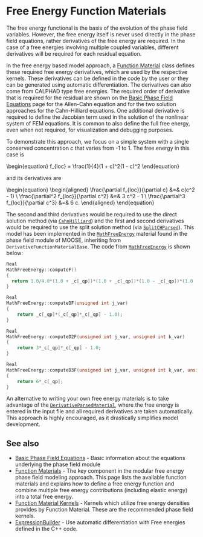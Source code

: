 # Free Energy Function Materials

The free energy functional is the basis of the evolution of the phase field variables. However, the
free energy itself is never used directly in the phase field equations, rather derivatives of the
free energy are required. In the case of a free energies involving multiple coupled variables,
different derivatives will be required for each residual equation.

In the free energy based model approach, a [Function Material](phase_field/FunctionMaterials.md) class defines these
required free energy derivatives, which are used by the respective kernels. These derivatives can be
defined in the code by the user or they can be generated using automatic differentiation. The
derivatives can also come from CALPHAD type free energies. The required order of derivative that is
required for the residual are shown on the [Basic Phase Field Equations](phase_field/Phase_Field_Equations.md)
page for the Allen-Cahn equation and for the two solution approaches for the Cahn-Hilliard equations.
One additional derivative is required to define the Jacobian term used in the solution of the nonlinear
system of FEM equations. It is common to also define the full free energy, even when not required, for
visualization and debugging purposes.

To demonstrate this approach, we focus on a simple system with a single conserved concentration $c$
that varies from -1 to 1. The free energy in this case is

\begin{equation}
f_{loc} = \frac{1}{4}(1 + c)^2(1 - c)^2
\end{equation}

and its derivatives are

\begin{equation}
\begin{aligned}
  \frac{\partial f_{loc}}{\partial c} &=& c(c^2 - 1) \\
  \frac{\partial^2 f_{loc}}{\partial c^2} &=& 3 c^2 - 1 \\
  \frac{\partial^3 f_{loc}}{\partial c^3} &=& 6 c.
\end{aligned}
\end{equation}

The second and third derivatives would be required to use the direct solution method (via
[`CahnHilliard`](/CahnHilliard.md)) and the first and second derivatives would be required to use the
split solution method (via [`SplitCHParsed`](/SplitCHParsed.md)). This model has been implemented in
the [`MathFreeEnergy`](/MathFreeEnergy.md) material found in the phase field module of MOOSE,
inheriting from `DerivativeFunctionMaterialBase`. The code from
[`MathFreeEnergy`](/MathFreeEnergy.md) is shown below:

```cpp
Real
MathFreeEnergy::computeF()
{
  return 1.0/4.0*(1.0 + _c[_qp])*(1.0 + _c[_qp])*(1.0 - _c[_qp])*(1.0 - _c[_qp]);
}

Real
MathFreeEnergy::computeDF(unsigned int j_var)
{
    return _c[_qp]*(_c[_qp]*_c[_qp] - 1.0);
}

Real
MathFreeEnergy::computeD2F(unsigned int j_var, unsigned int k_var)
{
    return 3*_c[_qp]*_c[_qp] - 1.0;
}

Real
MathFreeEnergy::computeD3F(unsigned int j_var, unsigned int k_var, unsigned int l_var)
{
    return 6*_c[_qp];
}
```

An alternative to writing your own free energy materials is to take advantage of the
[`DerivativeParsedMaterial`](phase_field/FunctionMaterials.md), where the free energy is entered in the input file
and all required derivatives are taken automatically. This approach is highly encouraged, as it
drastically simplifies model development.


## See also

- [Basic Phase Field Equations](phase_field/Phase_Field_Equations.md) - Basic information about the equations underlying the phase field module
- [Function Materials](phase_field/FunctionMaterials.md) - The key component in the modular free energy phase field modeling approach. This page lists the available function materials and explains how to define a free energy function and combine multiple free energy contributions (including elastic energy) into a total free energy.
- [Function Material Kernels](phase_field/FunctionMaterialKernels.md) - Kernels which utilize free energy densities provides by Function Material. These are the recommended phase field kernels.
- [ExpressionBuilder](ExpressionBuilder.md) - Use automatic differentiation with Free energies defined in the C++ code.
